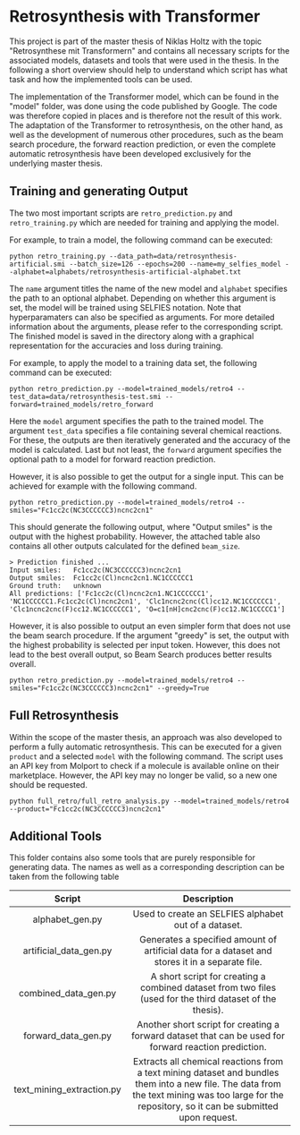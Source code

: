 # Retrosynthesis with Transformer

This project is part of the master thesis of Niklas Holtz with the topic "Retrosynthese mit Transformern" and contains all necessary scripts for the associated models, datasets and tools that were used in the thesis.
In the following a short overview should help to understand which script has what task and how the implemented tools can be used.

The implementation of the Transformer model, which can be found in the "model" folder, was done using the code published by Google. The code was therefore copied in places and is therefore not the result of this work. The adaptation of the Transformer to retrosynthesis, on the other hand, as well as the development of numerous other procedures, such as the beam search procedure, the forward reaction prediction, or even the complete automatic retrosynthesis have been developed exclusively for the underlying master thesis.

## Training and generating Output

The two most important scripts are `retro_prediction.py` and `retro_training.py` which are needed for training and applying the model.

For example, to train a model, the following command can be executed:

```
python retro_training.py --data_path=data/retrosynthesis-artificial.smi --batch_size=126 --epochs=200 --name=my_selfies_model --alphabet=alphabets/retrosynthesis-artificial-alphabet.txt
```

The `name` argument titles the name of the new model and `alphabet` specifies the path to an optional alphabet. Depending on whether this argument is set, the model will be trained using SELFIES notation. Note that hyperparamaters can also be specified as arguments. For more detailed information about the arguments, please refer to the corresponding script.
The finished model is saved in the directory along with a graphical representation for the accuracies and loss during training.

For example, to apply the model to a training data set, the following command can be executed:

```
python retro_prediction.py --model=trained_models/retro4 --test_data=data/retrosynthesis-test.smi --forward=trained_models/retro_forward
```

Here the `model` argument specifies the path to the trained model. The argument `test_data` specifies a file containing several chemical reactions. For these, the outputs are then iteratively generated and the accuracy of the model is calculated. Last but not least, the `forward` argument specifies the optional path to a model for forward reaction prediction.

However, it is also possible to get the output for a single input. This can be achieved for example with the following command.

```
python retro_prediction.py --model=trained_models/retro4 --smiles="Fc1cc2c(NC3CCCCCC3)ncnc2cn1"
```

This should generate the following output, where "Output smiles" is the output with the highest probability. However, the attached table also contains all other outputs calculated for the defined `beam_size`.

```
> Prediction finished ... 
Input smiles:   Fc1cc2c(NC3CCCCCC3)ncnc2cn1
Output smiles:  Fc1cc2c(Cl)ncnc2cn1.NC1CCCCCC1
Ground truth:   unknown
All predictions: ['Fc1cc2c(Cl)ncnc2cn1.NC1CCCCCC1', 'NC1CCCCCC1.Fc1cc2c(Cl)ncnc2cn1', 'Clc1ncnc2cnc(Cl)cc12.NC1CCCCCC1', 'Clc1ncnc2cnc(F)cc12.NC1CCCCCC1', 'O=c1[nH]cnc2cnc(F)cc12.NC1CCCCC1']
```

However, it is also possible to output an even simpler form that does not use the beam search procedure. If the argument "greedy" is set, the output with the highest probability is selected per input token. However, this does not lead to the best overall output, so Beam Search produces better results overall.

```
python retro_prediction.py --model=trained_models/retro4 --smiles="Fc1cc2c(NC3CCCCCC3)ncnc2cn1" --greedy=True
```

## Full Retrosynthesis

Within the scope of the master thesis, an approach was also developed to perform a fully automatic retrosynthesis. This can be executed for a given `product` and a selected `model` with the following command. The script uses an API key from Molport to check if a molecule is available online on their marketplace. However, the API key may no longer be valid, so a new one should be requested.
```
python full_retro/full_retro_analysis.py --model=trained_models/retro4 --product="Fc1cc2c(NC3CCCCCC3)ncnc2cn1"
```

## Additional Tools

This folder contains also some tools that are purely responsible for generating data. The names as well as a corresponding description can be taken from the following table

| Script | Description |
|:---:|:---:|
| alphabet_gen.py | Used to create an SELFIES alphabet out of a dataset. |
| artificial_data_gen.py | Generates a specified amount of artificial data for a dataset and stores it in a separate file. |
| combined_data_gen.py | A short script for creating a combined dataset from two files (used for the third dataset of the thesis). |
| forward_data_gen.py | Another short script for creating a forward dataset that can be used for forward reaction prediction. |
| text_mining_extraction.py | Extracts all chemical reactions from a text mining dataset and bundles them into a new file. The data from the text mining was too large for the repository, so it can be submitted upon request. |

